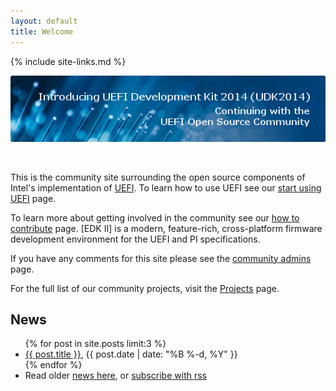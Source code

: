 ```yaml
---
layout: default
title: Welcome
---
```

{% include site-links.md %}

[<img src="images/IntroducingUDK2014.png"/>](udk2014/)

<br/>

This is the community site surrounding the open source components of
Intel's implementation of
[UEFI]({{wiki}}/UEFI).
To learn how to use UEFI see our
[start using UEFI]({{wiki}}/start-using-UEFI)
page.

To learn more about getting involved in the community see our
[how to contribute]({{wiki}}/How-To-Contribute)
page. [EDK II] is a modern, feature-rich, cross-platform
firmware development environment for the UEFI and PI specifications.

If you have any comments for this site please see the
[community admins]({{wiki}}/Community_Admins)
page.

For the full list of our community projects, visit the
[Projects]({{wiki}}/Projects)
page.

## News

<ul class="posts">
{% for post in site.posts limit:3 %}
  <li><a href="{{baseurl}}{{ post.url }}">{{ post.title }}</a>, {{ post.date | date: "%B %-d, %Y" }}</li>
{% endfor %}
  <li>Read older <a href="news/">news here</a>, or <a href="news/feed.xml">subscribe with rss</a></li>
</ul>

